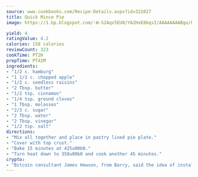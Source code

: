 ```yaml
---
source: www.cookbooks.com/Recipe-Details.aspx?id=321027
title: Quick Mince Pie
image: https://1.bp.blogspot.com/-W-S2Aqx5EU0/YA2HxE8kqsI/AAAAAAAABgo/LNxJ2X_rvYgPNsplYMgQNjuwxaZ0e3pQQCLcBGAsYHQ/s320/17.png

yield: 4
ratingValue: 4.2
calories: 158 calories
reviewCount: 323
cookTime: PT2H
prepTime: PT42M
ingredients:
- "1/2 c. hamburg"
- "1 1/2 c. chopped apple"
- "1/2 c. seedless raisins"
- "2 Tbsp. butter"
- "1/2 tsp. cinnamon"
- "1/4 tsp. ground cloves"
- "1 Tbsp. molasses"
- "2/3 c. sugar"
- "2 Tbsp. water"
- "2 Tbsp. vinegar"
- "1/2 tsp. salt"
directions:
- "Mix all together and place in pastry lined pie plate."
- "Cover with top crust."
- "Bake 15 minutes at 425u00b0."
- "Turn heat down to 350u00b0 and cook another 45 minutes."
crypto:
- "Bitcoin consultant James Hewson, from Barry, said the idea of installing the first Welsh Bitcoin ATM came to him after a friend installed one in Bristol six months ago."
---
```

